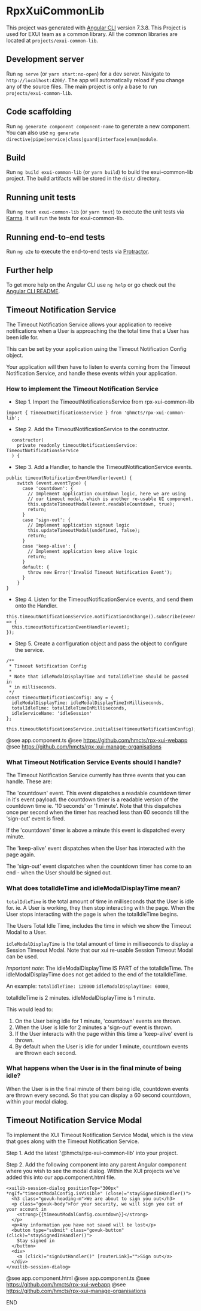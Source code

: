# RpxXuiCommonLib

This project  was generated with [Angular CLI](https://github.com/angular/angular-cli) version 7.3.8.
This Project is used for EXUI team as a common library.
All the common libraries are located at `projects/exui-common-lib`.

## Development server

Run `ng serve` (or `yarn start:no-open`) for a dev server. Navigate to `http://localhost:4200/`. The app will automatically reload if you change any of the source files.
The main project is only a base to run `projects/exui-common-lib`.

## Code scaffolding

Run `ng generate component component-name` to generate a new component. You can also use `ng generate directive|pipe|service|class|guard|interface|enum|module`.

## Build

Run `ng build exui-common-lib` (or `yarn build`) to build the exui-common-lib project. The build artifacts will be stored in the `dist/` directory.

## Running unit tests

Run `ng test exui-common-lib` (or `yarn test`) to execute the unit tests via [Karma](https://karma-runner.github.io).
It will run the tests for exui-common-lib.

## Running end-to-end tests

Run `ng e2e` to execute the end-to-end tests via [Protractor](http://www.protractortest.org/).

## Further help

To get more help on the Angular CLI use `ng help` or go check out the [Angular CLI README](https://github.com/angular/angular-cli/blob/master/README.md).


## Timeout Notification Service

The Timeout Notification Service allows your application to receive notifications
when a User is approaching the the total time that a User has been idle for.

This can be set by your application using the Timeout Notification Config object.

Your application will then have to listen to events coming from the Timeout Notification Service,
and handle these events within your application.

### How to implement the Timeout Notification Service

* Step 1. Import the TimeoutNotificationsService from rpx-xui-common-lib
```
import { TimeoutNotificationsService } from '@hmcts/rpx-xui-common-lib';
```
* Step 2. Add the TimeoutNotificationService to the constructor.
```
  constructor(
    private readonly timeoutNotificationsService: TimeoutNotificationsService
  ) {
```
* Step 3. Add a Handler, to handle the TimeoutNotificationService events.
```
public timeoutNotificationEventHandler(event) {
	switch (event.eventType) {
	  case 'countdown': {
	  	// Implement application countdown logic, here we are using
	  	// our timeout modal, which is another re-usable UI component.
	    this.updateTimeoutModal(event.readableCountdown, true);
	    return;
	  }
	  case 'sign-out': {
	  	// Implement application signout logic
	    this.updateTimeoutModal(undefined, false);
	    return;
	  }
	  case 'keep-alive': {
	  	// Implement application keep alive logic
	    return;
	  }
	  default: {
	    throw new Error('Invalid Timeout Notification Event');
	  }
	}
}
```
* Step 4. Listen for the TimeoutNotificationService events, and send them onto the Handler.
```
this.timeoutNotificationsService.notificationOnChange().subscribe(event => {
  this.timeoutNotificationEventHandler(event);
});
```
* Step 5. Create a configuration object and pass the object to configure the service.
```
/**
 * Timeout Notification Config
 * 
 * Note that idleModalDisplayTime and totalIdleTime should be passed in
 * in milliseconds.
 */
const timeoutNotificationConfig: any = {
  idleModalDisplayTime: idleModalDisplayTimeInMilliseconds,
  totalIdleTime: totalIdleTimeInMilliseconds,
  idleServiceName: 'idleSession'
};

this.timeoutNotificationsService.initialise(timeoutNotificationConfig);
```

@see app.component.ts
@see https://github.com/hmcts/rpx-xui-webapp
@see https://github.com/hmcts/rpx-xui-manage-organisations

### What Timeout Notification Service Events should I handle?

The Timeout Notification Service currently has three events that you can handle. These are:

The 'countdown' event. This event dispatches a readable countdown timer in it's event payload. the countdown
timer is a readable version of the countdown time ie. '10 seconds' or '1 minute'. Note that this dispatches
once per second when the timer has reached less than 60 seconds till the 'sign-out' event is fired.

If the 'countdown' timer is above a minute this event is dispatched every minute.

The 'keep-alive' event dispatches when the User has interacted with the page again.

The 'sign-out' event dispatches when the countdown timer has come to an end - when the User
should be signed out.

### What does totalIdleTime and idleModalDisplayTime mean?

```totalIdleTime``` is the total amount of time in milliseconds that the User is idle for. ie.
A User is working, they then stop interacting with the page. When the User stops interacting 
with the page is when the totalIdleTime begins.

The Users Total Idle Time, includes the time in which we show the Timeout Modal to a User.

```idleModalDisplayTime``` is the total amount of time in milliseconds to display a Session Timeout Modal.
Note that our xui re-usable Session Timeout Modal can be used.

*Important note*: The idleModalDisplayTime IS PART of the totalIdleTime. The idleModalDisplayTime does not get added to the end of the totalIdleTime.

An example:
`totalIdleTime: 120000`
`idleModalDisplayTime: 60000`,

totalIdleTime is 2 minutes.
idleModalDisplayTime is 1 minute.

This would lead to:
1. On the User being idle for 1 minute, 'countdown' events are thrown.
2. When the User is Idle for 2 minutes a 'sign-out' event is thrown. 
3. If the User interacts with the page within this time a 'keep-alive' event is thrown.
4. By default when the User is idle for under 1 minute, countdown events are thrown each second. 

### What happens when the User is in the final minute of being idle?

When the User is in the final minute of them being idle,
countdown events are thrown every second. So that you can display
a 60 second countdown, within your modal dialog.

## Timeout Notification Service Modal

To implement the XUI Timeout Notification Service Modal, which is the view that goes along with the Timeout Notification Service.

Step 1. Add the latest '@hmcts/rpx-xui-common-lib' into your project.

Step 2. Add the following component into any parent Angular component where you wish to see the modal dialog. Within the XUI projects we've added this into our app.component.html file.

```
<xuilib-session-dialog positionTop="300px" *ngIf="timeoutModalConfig.isVisible" (close)="staySignedInHandler()">
  <h3 class="govuk-heading-m">We are about to sign you out</h3>
  <p class="govuk-body">For your security, we will sign you out of your account in
    <strong>{{timeoutModalConfig.countdown}}</strong>
  </p>
  <p>Any information you have not saved will be lost</p>
  <button type="submit" class="govuk-button" (click)="staySignedInHandler()">
    Stay signed in
  </button>
  <div>
    <a (click)="signOutHandler()" [routerLink]="">Sign out</a>
  </div>
</xuilib-session-dialog>
```

@see app.component.html
@see app.component.ts
@see https://github.com/hmcts/rpx-xui-webapp
@see https://github.com/hmcts/rpx-xui-manage-organisations

END
